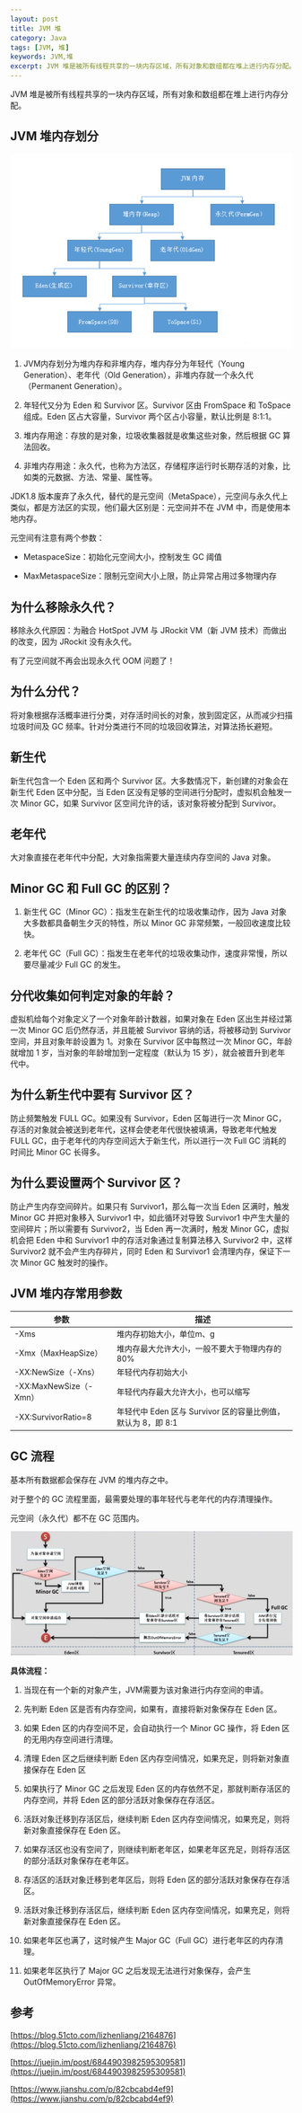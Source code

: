 ```yaml
---
layout: post
title: JVM 堆
category: Java
tags: [JVM, 堆]
keywords: JVM,堆
excerpt: JVM 堆是被所有线程共享的一块内存区域，所有对象和数组都在堆上进行内存分配。
---
```


JVM 堆是被所有线程共享的一块内存区域，所有对象和数组都在堆上进行内存分配。

## JVM 堆内存划分

![](/assets/images/2020/JVM_Heap.png)

1. JVM内存划分为堆内存和非堆内存，堆内存分为年轻代（Young Generation）、老年代（Old Generation），非堆内存就一个永久代（Permanent Generation）。

2. 年轻代又分为 Eden 和 Survivor 区。Survivor 区由 FromSpace 和 ToSpace 组成。Eden 区占大容量，Survivor 两个区占小容量，默认比例是 8:1:1。

3. 堆内存用途：存放的是对象，垃圾收集器就是收集这些对象，然后根据 GC 算法回收。

4. 非堆内存用途：永久代，也称为方法区，存储程序运行时长期存活的对象，比如类的元数据、方法、常量、属性等。

JDK1.8 版本废弃了永久代，替代的是元空间（MetaSpace），元空间与永久代上类似，都是方法区的实现，他们最大区别是：元空间并不在 JVM 中，而是使用本地内存。

元空间有注意有两个参数：

* MetaspaceSize：初始化元空间大小，控制发生 GC 阈值

* MaxMetaspaceSize：限制元空间大小上限，防止异常占用过多物理内存

## 为什么移除永久代？

移除永久代原因：为融合 HotSpot JVM 与 JRockit VM（新 JVM 技术）而做出的改变，因为 JRockit 没有永久代。

有了元空间就不再会出现永久代 OOM 问题了！

## 为什么分代？

将对象根据存活概率进行分类，对存活时间长的对象，放到固定区，从而减少扫描垃圾时间及 GC 频率。针对分类进行不同的垃圾回收算法，对算法扬长避短。

## 新生代

新生代包含一个 Eden 区和两个 Survivor 区。大多数情况下，新创建的对象会在新生代 Eden 区中分配，当 Eden 区没有足够的空间进行分配时，虚拟机会触发一次 Minor GC，如果 Survivor 区空间允许的话，该对象将被分配到 Survivor。

## 老年代

大对象直接在老年代中分配，大对象指需要大量连续内存空间的 Java 对象。

## Minor GC 和 Full GC 的区别？

1. 新生代 GC（Minor GC）：指发生在新生代的垃圾收集动作，因为 Java 对象大多数都具备朝生夕灭的特性，所以 Minor GC 非常频繁，一般回收速度比较快。

2. 老年代 GC（Full GC）：指发生在老年代的垃圾收集动作，速度非常慢，所以要尽量减少 Full GC 的发生。

## 分代收集如何判定对象的年龄？

虚拟机给每个对象定义了一个对象年龄计数器，如果对象在 Eden 区出生并经过第一次 Minor GC 后仍然存活，并且能被 Survivor 容纳的话，将被移动到 Survivor 空间，并且对象年龄设置为 1。对象在 Survivor 区中每熬过一次 Minor GC，年龄就增加 1 岁，当对象的年龄增加到一定程度（默认为 15 岁），就会被晋升到老年代中。

## 为什么新生代中要有 Survivor 区？

防止频繁触发 FULL GC。如果没有 Survivor，Eden 区每进行一次 Minor GC，存活的对象就会被送到老年代，这样会使老年代很快被填满，导致老年代触发 FULL GC，由于老年代的内存空间远大于新生代，所以进行一次 Full GC 消耗的时间比 Minor GC 长得多。

## 为什么要设置两个 Survivor 区？

防止产生内存空间碎片。如果只有 Survivor1，那么每一次当 Eden 区满时，触发 Minor GC 并把对象移入 Survivor1 中，如此循环对导致 Survivor1 中产生大量的空间碎片；所以需要有 Survivor2，当 Eden 再一次满时，触发 Minor GC，虚拟机会把 Eden 中和 Survivor1 中的存活对象通过复制算法移入 Survivor2 中，这样 Survivor2 就不会产生内存碎片，同时 Eden 和 Survivor1 会清理内存，保证下一次 Minor GC 触发时的操作。

## JVM 堆内存常用参数

| 参数 | 描述 |
| ----| ---- |
| -Xms | 堆内存初始大小，单位m、g |
| -Xmx（MaxHeapSize） |  	堆内存最大允许大小，一般不要大于物理内存的 80% |
| -XX:NewSize（-Xns） | 年轻代内存初始大小 |
| -XX:MaxNewSize（-Xmn） | 年轻代内存最大允许大小，也可以缩写 |
| -XX:SurvivorRatio=8 | 年轻代中 Eden 区与 Survivor 区的容量比例值，默认为 8，即 8:1 |

## GC 流程

基本所有数据都会保存在 JVM 的堆内存之中。

对于整个的 GC 流程里面，最需要处理的事年轻代与老年代的内存清理操作。

元空间（永久代）都不在 GC 范围内。

![](/assets/images/2020/GC_Flow.png)

**具体流程：**

1. 当现在有一个新的对象产生，JVM需要为该对象进行内存空间的申请。

2. 先判断 Eden 区是否有内存空间，如果有，直接将新对象保存在 Eden 区。

3. 如果 Eden 区的内存空间不足，会自动执行一个 Minor GC 操作，将 Eden 区的无用内存空间进行清理。

4. 清理 Eden 区之后继续判断 Eden 区内存空间情况，如果充足，则将新对象直接保存在 Eden 区

5. 如果执行了 Minor GC 之后发现 Eden 区的内存依然不足，那就判断存活区的内存空间，并将 Eden 区的部分活跃对象保存在存活区。

6. 活跃对象迁移到存活区后，继续判断 Eden 区内存空间情况，如果充足，则将新对象直接保存在 Eden 区。

7. 如果存活区也没有空间了，则继续判断老年区，如果老年区充足，则将存活区的部分活跃对象保存在老年区。

8. 存活区的活跃对象迁移到老年区后，则将 Eden 区的部分活跃对象保存在存活区。

9. 活跃对象迁移到存活区后，继续判断 Eden 区内存空间情况，如果充足，则将新对象直接保存在 Eden 区。

10. 如果老年区也满了，这时候产生 Major GC（Full GC）进行老年区的内存清理。

11. 如果老年区执行了 Major GC 之后发现无法进行对象保存，会产生 OutOfMemoryError 异常。

## 参考

[https://blog.51cto.com/lizhenliang/2164876](https://blog.51cto.com/lizhenliang/2164876)

[https://juejin.im/post/6844903982595309581](https://juejin.im/post/6844903982595309581)

[https://www.jianshu.com/p/82cbcabd4ef9](https://www.jianshu.com/p/82cbcabd4ef9)
